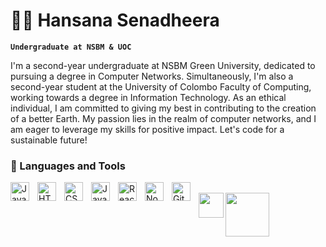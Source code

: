 # 🏄‍♂️ Hansana Senadheera

**`Undergraduate at NSBM & UOC`**

I'm a second-year undergraduate at NSBM Green University, dedicated to pursuing a degree in Computer Networks. Simultaneously, I'm also a second-year student at the University of Colombo Faculty of Computing, working towards a degree in Information Technology. As an ethical individual, I am committed to giving my best in contributing to the creation of a better Earth. My passion lies in the realm of computer networks, and I am eager to leverage my skills for positive impact. Let's code for a sustainable future!

  



### 🧰 Languages and Tools

<img align="left" alt="Java" width="30px" style="padding-right:10px;" src="https://cdn.jsdelivr.net/gh/devicons/devicon/icons/java/java-original.svg"/>
<img align="left" alt="HTML" width="30px" style="padding-right:10px;" src="https://cdn.jsdelivr.net/gh/devicons/devicon/icons/html5/html5-plain.svg" />
<img align="left" alt="CSS" width="30px" style="padding-right:10px;" src="https://cdn.jsdelivr.net/gh/devicons/devicon/icons/css3/css3-plain.svg" />
<img align="left" alt="JavaScript" width="30px" style="padding-right:10px;" src="https://cdn.jsdelivr.net/gh/devicons/devicon/icons/javascript/javascript-plain.svg" />
<img align="left" alt="React" width="30px" style="padding-right:10px;" src="https://cdn.jsdelivr.net/gh/devicons/devicon/icons/react/react-original.svg" />
<img align="left" alt="NodeJS" width="30px" style="padding-right:10px;" src="https://cdn.jsdelivr.net/gh/devicons/devicon/icons/nodejs/nodejs-original.svg" />
<img align="left" alt="Git" width="30px" style="padding-right:10px;" src="https://cdn.jsdelivr.net/gh/devicons/devicon/icons/git/git-original.svg" />

<br />


<img src = "https://upload.wikimedia.org/wikipedia/en/3/31/Ananda_Crest.png"  height="40px" align="left" />
<img  src="https://www.abclanka.com/wp-content/uploads/2015/02/NSBM-Logo.png"    height="70px" align="left" />

